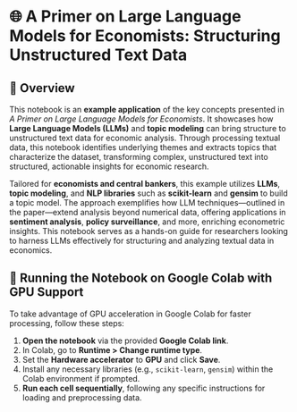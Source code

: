 # 🌐 A Primer on Large Language Models for Economists: Structuring Unstructured Text Data

## 📘 Overview
This notebook is an **example application** of the key concepts presented in *A Primer on Large Language Models for Economists*. It showcases how **Large Language Models (LLMs)** and **topic modeling** can bring structure to unstructured text data for economic analysis. Through processing textual data, this notebook identifies underlying themes and extracts topics that characterize the dataset, transforming complex, unstructured text into structured, actionable insights for economic research.

Tailored for **economists and central bankers**, this example utilizes **LLMs**, **topic modeling**, and **NLP libraries** such as **scikit-learn** and **gensim** to build a topic model. The approach exemplifies how LLM techniques—outlined in the paper—extend analysis beyond numerical data, offering applications in **sentiment analysis**, **policy surveillance**, and more, enriching econometric insights. This notebook serves as a hands-on guide for researchers looking to harness LLMs effectively for structuring and analyzing textual data in economics.

## 🚀 Running the Notebook on Google Colab with GPU Support
To take advantage of GPU acceleration in Google Colab for faster processing, follow these steps:
1. **Open the notebook** via the provided **Google Colab link**.
2. In Colab, go to **Runtime > Change runtime type**.
3. Set the **Hardware accelerator** to **GPU** and click **Save**.
4. Install any necessary libraries (e.g., `scikit-learn`, `gensim`) within the Colab environment if prompted.
5. **Run each cell sequentially**, following any specific instructions for loading and preprocessing data.
